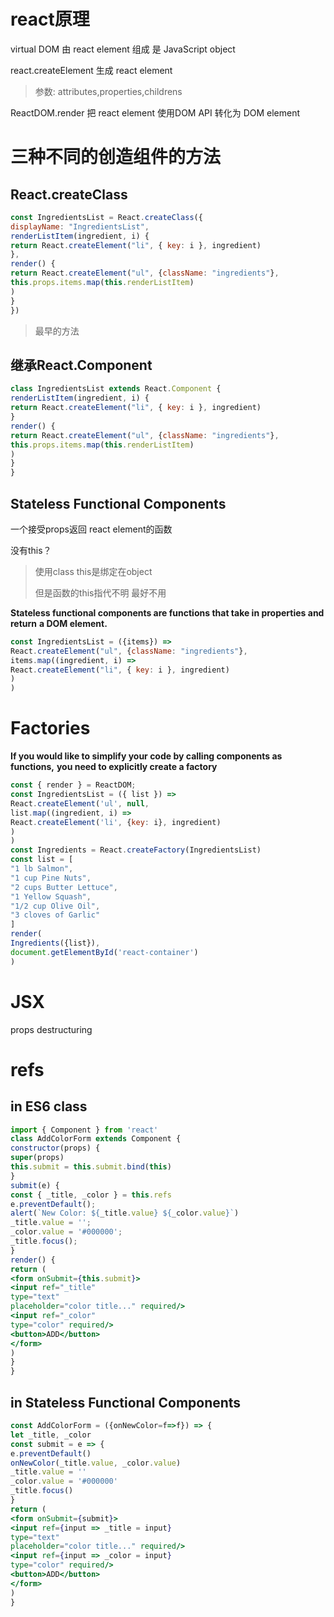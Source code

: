 # react原理

virtual DOM 由 react element 组成 是 JavaScript object

react.createElement  生成 react element

>参数: attributes,properties,childrens

ReactDOM.render 把 react element 使用DOM API 转化为 DOM element

# 三种不同的创造组件的方法

## React.createClass

```jsx
const IngredientsList = React.createClass({
displayName: "IngredientsList",
renderListItem(ingredient, i) {
return React.createElement("li", { key: i }, ingredient)
},
render() {
return React.createElement("ul", {className: "ingredients"},
this.props.items.map(this.renderListItem)
)
}
})
```

>最早的方法

## 继承React.Component

```jsx
class IngredientsList extends React.Component {
renderListItem(ingredient, i) {
return React.createElement("li", { key: i }, ingredient)
}
render() {
return React.createElement("ul", {className: "ingredients"},
this.props.items.map(this.renderListItem)
)
}
}
```

## Stateless Functional Components

一个接受props返回 react element的函数

没有this？

>使用class this是绑定在object
>
>但是函数的this指代不明 最好不用

**Stateless functional components are functions that take in properties and return**
**a DOM element.**

```jsx
const IngredientsList = ({items}) =>
React.createElement("ul", {className: "ingredients"},
items.map((ingredient, i) =>
React.createElement("li", { key: i }, ingredient)
)
)
```



# Factories

**If you would like to simplify your code by calling components as functions,**
**you need to explicitly create a factory**

```jsx
const { render } = ReactDOM;
const IngredientsList = ({ list }) =>
React.createElement('ul', null,
list.map((ingredient, i) =>
React.createElement('li', {key: i}, ingredient)
)
)
const Ingredients = React.createFactory(IngredientsList)
const list = [
"1 lb Salmon",
"1 cup Pine Nuts",
"2 cups Butter Lettuce",
"1 Yellow Squash",
"1/2 cup Olive Oil",
"3 cloves of Garlic"
]
render(
Ingredients({list}),
document.getElementById('react-container')
)
```

#  JSX

props destructuring

# refs

## in ES6 class

```jsx
import { Component } from 'react'
class AddColorForm extends Component {
constructor(props) {
super(props)
this.submit = this.submit.bind(this)
}
submit(e) {
const { _title, _color } = this.refs
e.preventDefault();
alert(`New Color: ${_title.value} ${_color.value}`)
_title.value = '';
_color.value = '#000000';
_title.focus();
}
render() {
return (
<form onSubmit={this.submit}>
<input ref="_title"
type="text"
placeholder="color title..." required/>
<input ref="_color"
type="color" required/>
<button>ADD</button>
</form>
)
}
}
```

## in Stateless Functional Components

```jsx
const AddColorForm = ({onNewColor=f=>f}) => {
let _title, _color
const submit = e => {
e.preventDefault()
onNewColor(_title.value, _color.value)
_title.value = ''
_color.value = '#000000'
_title.focus()
}
return (
<form onSubmit={submit}>
<input ref={input => _title = input}
type="text"
placeholder="color title..." required/>
<input ref={input => _color = input}
type="color" required/>
<button>ADD</button>
</form>
)
}
```

